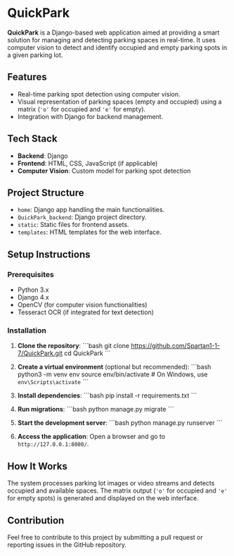 
# QuickPark

**QuickPark** is a Django-based web application aimed at providing a smart solution for managing and detecting parking spaces in real-time. It uses computer vision to detect and identify occupied and empty parking spots in a given parking lot.

## Features
- Real-time parking spot detection using computer vision.
- Visual representation of parking spaces (empty and occupied) using a matrix (`'o'` for occupied and `'e'` for empty).
- Integration with Django for backend management.

## Tech Stack
- **Backend**: Django
- **Frontend**: HTML, CSS, JavaScript (if applicable)
- **Computer Vision**: Custom model for parking spot detection

## Project Structure
- `home`: Django app handling the main functionalities.
- `QuickPark_backend`: Django project directory.
- `static`: Static files for frontend assets.
- `templates`: HTML templates for the web interface.

## Setup Instructions

### Prerequisites
- Python 3.x
- Django 4.x
- OpenCV (for computer vision functionalities)
- Tesseract OCR (if integrated for text detection)

### Installation

1. **Clone the repository**:
   \`\`\`bash
   git clone https://github.com/Spartan1-1-7/QuickPark.git
   cd QuickPark
   \`\`\`

2. **Create a virtual environment** (optional but recommended):
   \`\`\`bash
   python3 -m venv env
   source env/bin/activate  # On Windows, use `env\Scripts\activate`
   \`\`\`

3. **Install dependencies**:
   \`\`\`bash
   pip install -r requirements.txt
   \`\`\`

4. **Run migrations**:
   \`\`\`bash
   python manage.py migrate
   \`\`\`

5. **Start the development server**:
   \`\`\`bash
   python manage.py runserver
   \`\`\`

6. **Access the application**:
   Open a browser and go to `http://127.0.0.1:8000/`.

## How It Works
The system processes parking lot images or video streams and detects occupied and available spaces. The matrix output (`'o'` for occupied and `'e'` for empty spots) is generated and displayed on the web interface.

## Contribution
Feel free to contribute to this project by submitting a pull request or reporting issues in the GitHub repository.
